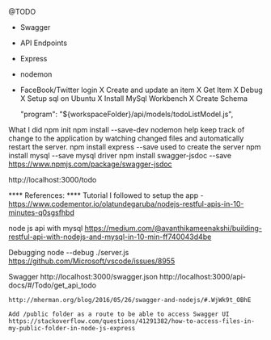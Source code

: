 @TODO 
+ Swagger
+ API Endpoints 
+ Express
+ nodemon 
+ FaceBook/Twitter login
X Create and update an item
X Get Item
X Debug 
X Setup sql on Ubuntu 
X Install MySql Workbench
X Create Schema  


     "program": "${workspaceFolder}/api/models/todoListModel.js",

What I did
    npm init 
    npm install --save-dev nodemon
        help keep track of change to the application by watching changed files and automatically restart the server.
    npm install express --save
        used to create the server
    npm install mysql --save
        mysql driver
    npm install swagger-jsdoc --save
        https://www.npmjs.com/package/swagger-jsdoc

http://localhost:3000/todo



**** References: **** 
Tutorial I followed to setup the app - https://www.codementor.io/olatundegaruba/nodejs-restful-apis-in-10-minutes-q0sgsfhbd

node js api with mysql
https://medium.com/@avanthikameenakshi/building-restful-api-with-nodejs-and-mysql-in-10-min-ff740043d4be


Debugging 
node --debug ./server.js
https://github.com/Microsoft/vscode/issues/8955

Swagger
    http://localhost:3000/swagger.json
    http://localhost:3000/api-docs/#/Todo/get_api_todo

    http://mherman.org/blog/2016/05/26/swagger-and-nodejs/#.WjWk9t_OBhE

    Add /public folder as a route to be able to access Swagger UI
    https://stackoverflow.com/questions/41291382/how-to-access-files-in-my-public-folder-in-node-js-express
